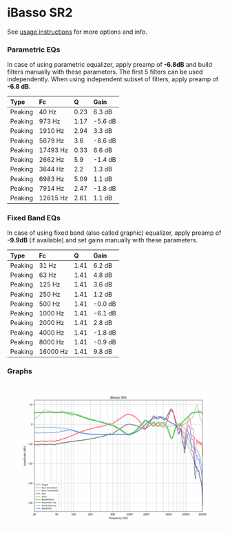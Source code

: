 # iBasso SR2
See [usage instructions](https://github.com/jaakkopasanen/AutoEq#usage) for more options and info.

### Parametric EQs
In case of using parametric equalizer, apply preamp of **-6.8dB** and build filters manually
with these parameters. The first 5 filters can be used independently.
When using independent subset of filters, apply preamp of **-6.8 dB**.

| Type    | Fc       |    Q | Gain    |
|:--------|:---------|:-----|:--------|
| Peaking | 40 Hz    | 0.23 | 6.3 dB  |
| Peaking | 973 Hz   | 1.17 | -5.6 dB |
| Peaking | 1910 Hz  | 2.94 | 3.3 dB  |
| Peaking | 5679 Hz  | 3.6  | -8.6 dB |
| Peaking | 17493 Hz | 0.33 | 6.6 dB  |
| Peaking | 2662 Hz  | 5.9  | -1.4 dB |
| Peaking | 3644 Hz  | 2.2  | 1.3 dB  |
| Peaking | 6983 Hz  | 5.09 | 1.1 dB  |
| Peaking | 7914 Hz  | 2.47 | -1.8 dB |
| Peaking | 12615 Hz | 2.61 | 1.1 dB  |

### Fixed Band EQs
In case of using fixed band (also called graphic) equalizer, apply preamp of **-9.9dB**
(if available) and set gains manually with these parameters.

| Type    | Fc       |    Q | Gain    |
|:--------|:---------|:-----|:--------|
| Peaking | 31 Hz    | 1.41 | 6.2 dB  |
| Peaking | 63 Hz    | 1.41 | 4.8 dB  |
| Peaking | 125 Hz   | 1.41 | 3.6 dB  |
| Peaking | 250 Hz   | 1.41 | 1.2 dB  |
| Peaking | 500 Hz   | 1.41 | -0.0 dB |
| Peaking | 1000 Hz  | 1.41 | -6.1 dB |
| Peaking | 2000 Hz  | 1.41 | 2.8 dB  |
| Peaking | 4000 Hz  | 1.41 | -1.8 dB |
| Peaking | 8000 Hz  | 1.41 | -0.9 dB |
| Peaking | 16000 Hz | 1.41 | 9.8 dB  |

### Graphs
![](./iBasso%20SR2.png)